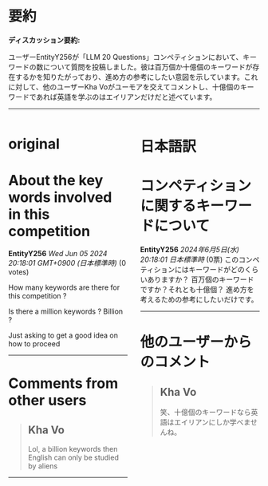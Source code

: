 # 要約 
**ディスカッション要約:**

ユーザーEntityY256が「LLM 20 Questions」コンペティションにおいて、キーワードの数について質問を投稿しました。彼は百万個か十億個のキーワードが存在するかを知りたがっており、進め方の参考にしたい意図を示しています。これに対して、他のユーザーKha Voがユーモアを交えてコメントし、十億個のキーワードであれば英語を学ぶのはエイリアンだけだと述べています。

---


<style>
.column-left{
  float: left;
  width: 47.5%;
  text-align: left;
}
.column-right{
  float: right;
  width: 47.5%;
  text-align: left;
}
.column-one{
  float: left;
  width: 100%;
  text-align: left;
}
</style>


<div class="column-left">

# original

# About the key words involved in this competition

**EntityY256** *Wed Jun 05 2024 20:18:01 GMT+0900 (日本標準時)* (0 votes)

How many keywords are there for this competition ?

Is there a million keywords ? Billion ?

Just asking to get a good idea on how to proceed



---

 # Comments from other users

> ## Kha Vo
> 
> Lol, a billion keywords then English can only be studied by aliens
> 
> 
> 


---



</div>
<div class="column-right">

# 日本語訳

# コンペティションに関するキーワードについて
**EntityY256** *2024年6月5日(水) 20:18:01 日本標準時* (0票)
このコンペティションにはキーワードがどのくらいありますか？
百万個のキーワードですか？それとも十億個？
進め方を考えるための参考にしたいだけです。

---
 # 他のユーザーからのコメント
> ## Kha Vo
> 
> 笑、十億個のキーワードなら英語はエイリアンにしか学べませんね。


</div>